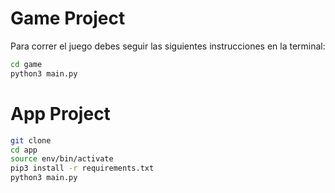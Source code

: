 # Game Project

Para correr el juego debes seguir las siguientes instrucciones en la 
terminal: 

```sh
cd game 
python3 main.py
```

# App Project

```sh
git clone
cd app
source env/bin/activate
pip3 install -r requirements.txt 
python3 main.py
```